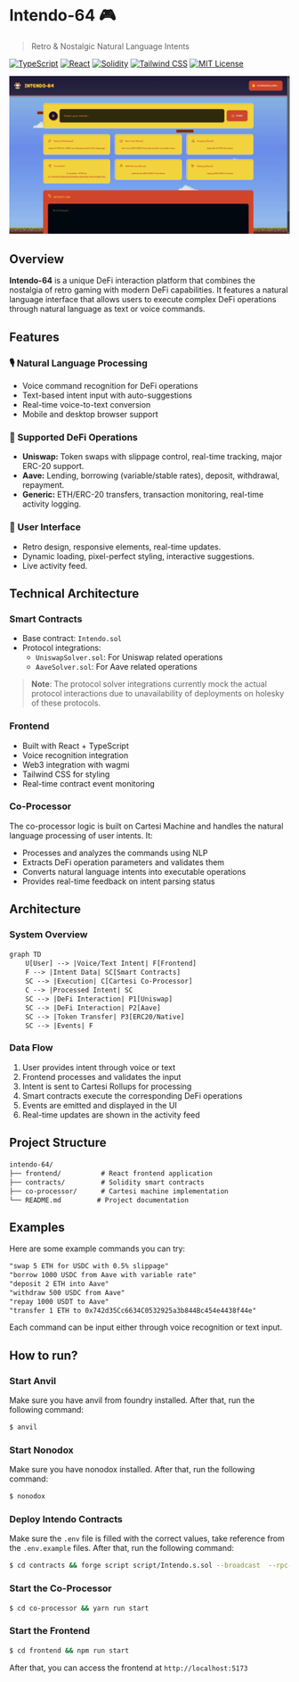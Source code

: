 # Intendo-64 🎮
> Retro & Nostalgic Natural Language Intents

[![TypeScript](https://img.shields.io/badge/TypeScript-007ACC?style=for-the-badge&logo=typescript&logoColor=white)](https://www.typescriptlang.org/)
[![React](https://img.shields.io/badge/React-20232A?style=for-the-badge&logo=react&logoColor=61DAFB)](https://reactjs.org/)
[![Solidity](https://img.shields.io/badge/Solidity-363636?style=for-the-badge&logo=solidity&logoColor=white)](https://docs.soliditylang.org/)
[![Tailwind CSS](https://img.shields.io/badge/Tailwind_CSS-38B2AC?style=for-the-badge&logo=tailwind-css&logoColor=white)](https://tailwindcss.com/)
[![MIT License](https://img.shields.io/badge/License-MIT-green.svg?style=for-the-badge)](https://opensource.org/licenses/MIT)


![Intendo-64 Interface](static/intendo64.png)

## Overview

**Intendo-64** is a unique DeFi interaction platform that combines the nostalgia of retro gaming with modern DeFi capabilities. It features a natural language interface that allows users to execute complex DeFi operations through natural language as text or voice commands.

## Features

### 🎙️ Natural Language Processing
- Voice command recognition for DeFi operations
- Text-based intent input with auto-suggestions
- Real-time voice-to-text conversion
- Mobile and desktop browser support

### 🎯 Supported DeFi Operations

- **Uniswap:** Token swaps with slippage control, real-time tracking, major ERC-20 support.
- **Aave:** Lending, borrowing (variable/stable rates), deposit, withdrawal, repayment.
- **Generic:** ETH/ERC-20 transfers, transaction monitoring, real-time activity logging.

### 🎨 User Interface

- Retro design, responsive elements, real-time updates.
- Dynamic loading, pixel-perfect styling, interactive suggestions.
- Live activity feed.

## Technical Architecture

### Smart Contracts
- Base contract: `Intendo.sol`
- Protocol integrations:
  - `UniswapSolver.sol`: For Uniswap related operations
  - `AaveSolver.sol`: For Aave related operations 

> **Note**: The protocol solver integrations currently mock the actual protocol interactions due to unavailability of deployments on holesky of these protocols.

### Frontend
- Built with React + TypeScript
- Voice recognition integration
- Web3 integration with wagmi
- Tailwind CSS for styling
- Real-time contract event monitoring

### Co-Processor

The co-processor logic is built on Cartesi Machine and handles the natural language processing of user intents. It:

- Processes and analyzes the commands using NLP
- Extracts DeFi operation parameters and validates them
- Converts natural language intents into executable operations
- Provides real-time feedback on intent parsing status

## Architecture

### System Overview
```mermaid
graph TD
    U[User] --> |Voice/Text Intent| F[Frontend]
    F --> |Intent Data| SC[Smart Contracts] 
    SC --> |Execution| C[Cartesi Co-Processor]
    C --> |Processed Intent| SC
    SC --> |DeFi Interaction| P1[Uniswap]
    SC --> |DeFi Interaction| P2[Aave]
    SC --> |Token Transfer| P3[ERC20/Native]
    SC --> |Events| F
```

### Data Flow
1. User provides intent through voice or text
2. Frontend processes and validates the input
3. Intent is sent to Cartesi Rollups for processing
4. Smart contracts execute the corresponding DeFi operations
5. Events are emitted and displayed in the UI
6. Real-time updates are shown in the activity feed

## Project Structure
```
intendo-64/
├── frontend/          # React frontend application
├── contracts/         # Solidity smart contracts
├── co-processor/      # Cartesi machine implementation
└── README.md         # Project documentation
```

## Examples

Here are some example commands you can try:

```
"swap 5 ETH for USDC with 0.5% slippage"
"borrow 1000 USDC from Aave with variable rate"
"deposit 2 ETH into Aave"
"withdraw 500 USDC from Aave"
"repay 1000 USDT to Aave"
"transfer 1 ETH to 0x742d35Cc6634C0532925a3b844Bc454e4438f44e"
```

Each command can be input either through voice recognition or text input.

## How to run?

### Start Anvil 

Make sure you have anvil from foundry installed. After that, run the following command:
```bash
$ anvil
```

### Start Nonodox

Make sure you have nonodox installed. After that, run the following command:
```bash
$ nonodox
```

### Deploy Intendo Contracts

Make sure the `.env` file is filled with the correct values, take reference from the `.env.example` files. After that, run the following command:

```bash
$ cd contracts && forge script script/Intendo.s.sol --broadcast  --rpc-url http:\\127.0.0.1:8545
```

### Start the Co-Processor

```bash
$ cd co-processor && yarn run start
```

### Start the Frontend

```bash
$ cd frontend && npm run start
```

After that, you can access the frontend at `http://localhost:5173`